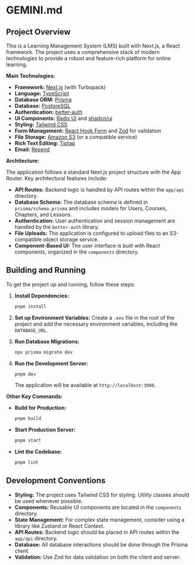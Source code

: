 # GEMINI.md

## Project Overview

This is a Learning Management System (LMS) built with Next.js, a React framework. The project uses a comprehensive stack of modern technologies to provide a robust and feature-rich platform for online learning.

**Main Technologies:**

*   **Framework:** [Next.js](https://nextjs.org/) (with Turbopack)
*   **Language:** [TypeScript](https://www.typescriptlang.org/)
*   **Database ORM:** [Prisma](https://www.prisma.io/)
*   **Database:** [PostgreSQL](https://www.postgresql.org/)
*   **Authentication:** [better-auth](https://www.npmjs.com/package/better-auth)
*   **UI Components:** [Radix UI](https://www.radix-ui.com/) and [shadcn/ui](https://ui.shadcn.com/)
*   **Styling:** [Tailwind CSS](https://tailwindcss.com/)
*   **Form Management:** [React Hook Form](https://react-hook-form.com/) and [Zod](https://zod.dev/) for validation
*   **File Storage:** [Amazon S3](https://aws.amazon.com/s3/) (or a compatible service)
*   **Rich Text Editing:** [Tiptap](https://tiptap.dev/)
*   **Email:** [Resend](https://resend.com/)

**Architecture:**

The application follows a standard Next.js project structure with the App Router. Key architectural features include:

*   **API Routes:** Backend logic is handled by API routes within the `app/api` directory.
*   **Database Schema:** The database schema is defined in `prisma/schema.prisma` and includes models for Users, Courses, Chapters, and Lessons.
*   **Authentication:** User authentication and session management are handled by the `better-auth` library.
*   **File Uploads:** The application is configured to upload files to an S3-compatible object storage service.
*   **Component-Based UI:** The user interface is built with React components, organized in the `components` directory.

## Building and Running

To get the project up and running, follow these steps:

1.  **Install Dependencies:**
    ```bash
    pnpm install
    ```

2.  **Set up Environment Variables:**
    Create a `.env` file in the root of the project and add the necessary environment variables, including the `DATABASE_URL`.

3.  **Run Database Migrations:**
    ```bash
    npx prisma migrate dev
    ```

4.  **Run the Development Server:**
    ```bash
    pnpm dev
    ```
    The application will be available at `http://localhost:3000`.

**Other Key Commands:**

*   **Build for Production:**
    ```bash
    pnpm build
    ```

*   **Start Production Server:**
    ```bash
    pnpm start
    ```

*   **Lint the Codebase:**
    ```bash
    pnpm lint
    ```

## Development Conventions

*   **Styling:** The project uses Tailwind CSS for styling. Utility classes should be used whenever possible.
*   **Components:** Reusable UI components are located in the `components` directory.
*   **State Management:** For complex state management, consider using a library like Zustand or React Context.
*   **API Routes:** Backend logic should be placed in API routes within the `app/api` directory.
*   **Database:** All database interactions should be done through the Prisma client.
*   **Validation:** Use Zod for data validation on both the client and server.
